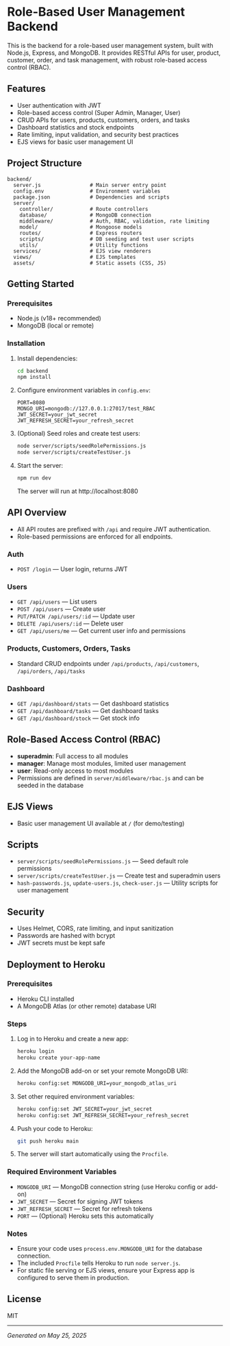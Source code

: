 # Role-Based User Management Backend

This is the backend for a role-based user management system, built with Node.js, Express, and MongoDB. It provides RESTful APIs for user, product, customer, order, and task management, with robust role-based access control (RBAC).

## Features
- User authentication with JWT
- Role-based access control (Super Admin, Manager, User)
- CRUD APIs for users, products, customers, orders, and tasks
- Dashboard statistics and stock endpoints
- Rate limiting, input validation, and security best practices
- EJS views for basic user management UI

## Project Structure
```
backend/
  server.js                # Main server entry point
  config.env               # Environment variables
  package.json             # Dependencies and scripts
  server/
    controller/            # Route controllers
    database/              # MongoDB connection
    middleware/            # Auth, RBAC, validation, rate limiting
    model/                 # Mongoose models
    routes/                # Express routers
    scripts/               # DB seeding and test user scripts
    utils/                 # Utility functions
  services/                # EJS view renderers
  views/                   # EJS templates
  assets/                  # Static assets (CSS, JS)
```

## Getting Started

### Prerequisites
- Node.js (v18+ recommended)
- MongoDB (local or remote)

### Installation
1. Install dependencies:
   ```bash
   cd backend
   npm install
   ```
2. Configure environment variables in `config.env`:
   ```env
   PORT=8080
   MONGO_URI=mongodb://127.0.0.1:27017/test_RBAC
   JWT_SECRET=your_jwt_secret
   JWT_REFRESH_SECRET=your_refresh_secret
   ```
3. (Optional) Seed roles and create test users:
   ```bash
   node server/scripts/seedRolePermissions.js
   node server/scripts/createTestUser.js
   ```
4. Start the server:
   ```bash
   npm run dev
   ```
   The server will run at http://localhost:8080

## API Overview
- All API routes are prefixed with `/api` and require JWT authentication.
- Role-based permissions are enforced for all endpoints.

### Auth
- `POST /login` — User login, returns JWT

### Users
- `GET /api/users` — List users
- `POST /api/users` — Create user
- `PUT/PATCH /api/users/:id` — Update user
- `DELETE /api/users/:id` — Delete user
- `GET /api/users/me` — Get current user info and permissions

### Products, Customers, Orders, Tasks
- Standard CRUD endpoints under `/api/products`, `/api/customers`, `/api/orders`, `/api/tasks`

### Dashboard
- `GET /api/dashboard/stats` — Get dashboard statistics
- `GET /api/dashboard/tasks` — Get dashboard tasks
- `GET /api/dashboard/stock` — Get stock info

## Role-Based Access Control (RBAC)
- **superadmin**: Full access to all modules
- **manager**: Manage most modules, limited user management
- **user**: Read-only access to most modules
- Permissions are defined in `server/middleware/rbac.js` and can be seeded in the database

## EJS Views
- Basic user management UI available at `/` (for demo/testing)

## Scripts
- `server/scripts/seedRolePermissions.js` — Seed default role permissions
- `server/scripts/createTestUser.js` — Create test and superadmin users
- `hash-passwords.js`, `update-users.js`, `check-user.js` — Utility scripts for user management

## Security
- Uses Helmet, CORS, rate limiting, and input sanitization
- Passwords are hashed with bcrypt
- JWT secrets must be kept safe

## Deployment to Heroku

### Prerequisites
- Heroku CLI installed
- A MongoDB Atlas (or other remote) database URI

### Steps
1. Log in to Heroku and create a new app:
   ```bash
   heroku login
   heroku create your-app-name
   ```
2. Add the MongoDB add-on or set your remote MongoDB URI:
   ```bash
   heroku config:set MONGODB_URI=your_mongodb_atlas_uri
   ```
3. Set other required environment variables:
   ```bash
   heroku config:set JWT_SECRET=your_jwt_secret
   heroku config:set JWT_REFRESH_SECRET=your_refresh_secret
   ```
4. Push your code to Heroku:
   ```bash
   git push heroku main
   ```
5. The server will start automatically using the `Procfile`.

### Required Environment Variables
- `MONGODB_URI` — MongoDB connection string (use Heroku config or add-on)
- `JWT_SECRET` — Secret for signing JWT tokens
- `JWT_REFRESH_SECRET` — Secret for refresh tokens
- `PORT` — (Optional) Heroku sets this automatically

### Notes
- Ensure your code uses `process.env.MONGODB_URI` for the database connection.
- The included `Procfile` tells Heroku to run `node server.js`.
- For static file serving or EJS views, ensure your Express app is configured to serve them in production.

## License
MIT

---
*Generated on May 25, 2025*
